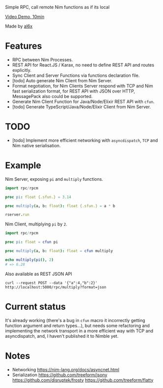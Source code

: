 Simple RPC, call remote Nim functions as if its local

[Video Demo, 10min](https://youtu.be/KUb15vva0vw)

Made by [al6x](http://al6x.com)

# Features

- RPC between Nim Processes.
- REST API for React.JS / Karax, no need to define REST API and routes explicitly.
- Sync Client and Server Functions via functions declaration file.
- [todo] Auto generate Nim Client from Nim Server.
- Format negotiation, for Nim Clients Server respond with TCP and Nim fast serialization format, for
  REST API with JSON over HTTP, MessagePack also could be supported.
- Generate Nim Client Function for Java/Node/Elixir REST API with `cfun`.
- [todo] Generate TypeScript/Java/Node/Elixir Client from Nim Server.

# TODO

- [todo] Implement more efficient networking with `asyncdispatch`, `TCP` and Nim native serialisation.

# Example

Nim Server, exposing `pi` and `multiply` functions.

```Nim
import rpc/rpcm

proc pi: float {.sfun.} = 3.14

proc multiply(a, b: float): float {.sfun.} = a * b

rserver.run
```

Nim Client, multiplying `pi` by `2`.

```Nim
import rpc/rpcm

proc pi: float = cfun pi

proc multiply(a, b: float): float = cfun multiply

echo multiply(pi(), 2)
# => 6.28
```

Also available as REST JSON API

```
curl --request POST --data '{"a":4,"b":2}' http://localhost:5000/rpc/multiply?format=json
```

# Current status

It's already working (there's a bug in `cfun` macro it incorrectly getting function argument and return types...), but needs some refactoring and implementing the network transport in a more
efficient way with TCP and asyncdispatch, and, I haven't published it to Nimble yet.

# Notes

- Networking https://nim-lang.org/docs/asyncnet.html
- Serialization https://github.com/treeform/jsony https://github.com/disruptek/frosty
  https://github.com/treeform/flatty
